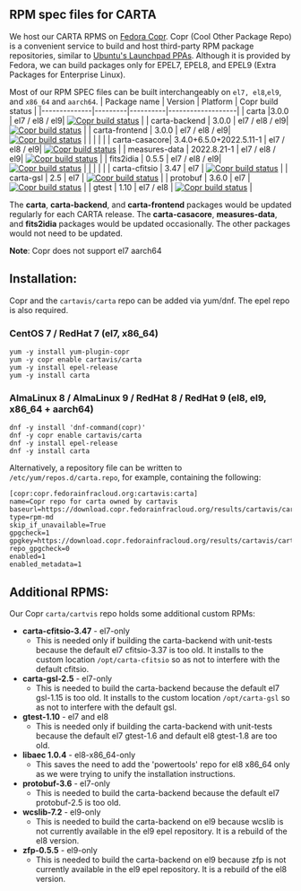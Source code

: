 ## RPM spec files for CARTA

We host our CARTA RPMS on [Fedora Copr](https://copr.fedorainfracloud.org/). Copr (Cool Other Package Repo) is a convenient service to build and host third-party RPM package repositories, similar to [Ubuntu's Launchpad PPAs](https://launchpad.net/ubuntu/+ppas). Although it is provided by Fedora, we can build packages only for EPEL7, EPEL8, and EPEL9 (Extra Packages for Enterprise Linux).

Most of our RPM SPEC files can be built interchangeably on `el7, el8`,`el9`, and `x86_64` and `aarch64`.
| Package name | Version | Platform | Copr build status |
|--------------|---------|----------|-------------------|
| carta |3.0.0 | el7 / el8 / el9| [![Copr build status](https://copr.fedorainfracloud.org/coprs/cartavis/carta/package/carta/status_image/last_build.png)](https://copr.fedorainfracloud.org/coprs/cartavis/carta/package/carta/) |
| carta-backend | 3.0.0 | el7 / el8 / el9| [![Copr build status](https://copr.fedorainfracloud.org/coprs/cartavis/carta/package/carta-backend/status_image/last_build.png)](https://copr.fedorainfracloud.org/coprs/cartavis/carta/package/carta-backend/) |
| carta-frontend | 3.0.0 | el7 / el8 / el9| [![Copr build status](https://copr.fedorainfracloud.org/coprs/cartavis/carta/package/carta-frontend/status_image/last_build.png)](https://copr.fedorainfracloud.org/coprs/cartavis/carta/package/carta-frontend/) |
| | | |
| carta-casacore| 3.4.0+6.5.0+2022.5.11-1 | el7 / el8 / el9| [![Copr build status](https://copr.fedorainfracloud.org/coprs/cartavis/carta/package/carta-casacore/status_image/last_build.png)](https://copr.fedorainfracloud.org/coprs/cartavis/carta/package/carta-casacore/) | 
| measures-data | 2022.8.21-1 | el7 / el8 / el9| [![Copr build status](https://copr.fedorainfracloud.org/coprs/cartavis/carta/package/measures-data/status_image/last_build.png)](https://copr.fedorainfracloud.org/coprs/cartavis/carta/package/measures-data/) |
| fits2idia | 0.5.5 | el7 / el8 / el9| [![Copr build status](https://copr.fedorainfracloud.org/coprs/cartavis/carta/package/fits2idia/status_image/last_build.png)](https://copr.fedorainfracloud.org/coprs/cartavis/carta/package/fits2idia/) |
| | | |
| carta-cfitsio | 3.47 | el7 | [![Copr build status](https://copr.fedorainfracloud.org/coprs/cartavis/carta/package/carta-cfitsio/status_image/last_build.png)](https://copr.fedorainfracloud.org/coprs/cartavis/carta/package/carta-cfitsio/) |
| carta-gsl | 2.5 | el7 | [![Copr build status](https://copr.fedorainfracloud.org/coprs/cartavis/carta/package/carta-gsl/status_image/last_build.png)](https://copr.fedorainfracloud.org/coprs/cartavis/carta/package/carta-gsl/) |
| protobuf | 3.6.0 | el7 | [![Copr build status](https://copr.fedorainfracloud.org/coprs/cartavis/carta/package/protobuf/status_image/last_build.png)](https://copr.fedorainfracloud.org/coprs/cartavis/carta/package/protobuf/) |
| gtest | 1.10 | el7 / el8 | [![Copr build status](https://copr.fedorainfracloud.org/coprs/cartavis/carta/package/gtest/status_image/last_build.png)](https://copr.fedorainfracloud.org/coprs/cartavis/carta/package/gtest/) |

The **carta**, **carta-backend**, and **carta-frontend** packages would be updated regularly for each CARTA release.
The **carta-casacore**, **measures-data**, and **fits2idia** packages would be updated occasionally.
The other packages would not need to be updated.

 **Note**: Copr does not support el7 aarch64

## Installation:

Copr and the `cartavis/carta` repo can be added via yum/dnf. The epel repo is also required.

### CentOS 7 / RedHat 7 (el7, x86_64)
```
yum -y install yum-plugin-copr
yum -y copr enable cartavis/carta
yum -y install epel-release
yum -y install carta
```
### AlmaLinux 8 / AlmaLinux 9 / RedHat 8 / RedHat 9 (el8, el9, x86_64 + aarch64)
```
dnf -y install 'dnf-command(copr)'
dnf -y copr enable cartavis/carta
dnf -y install epel-release
dnf -y install carta
```

Alternatively, a repository file can be written to `/etc/yum/repos.d/carta.repo`, for example, containing the following:
```
[copr:copr.fedorainfracloud.org:cartavis:carta]
name=Copr repo for carta owned by cartavis
baseurl=https://download.copr.fedorainfracloud.org/results/cartavis/carta/epel-$releasever-$basearch/
type=rpm-md
skip_if_unavailable=True
gpgcheck=1
gpgkey=https://download.copr.fedorainfracloud.org/results/cartavis/carta/pubkey.gpg
repo_gpgcheck=0
enabled=1
enabled_metadata=1
```

## Additional RPMS:

Our Copr `carta/cartvis` repo holds some additional custom RPMs:

-  **carta-cfitsio-3.47** - el7-only
	- This is needed only if building the carta-backend with unit-tests because the default el7 cfitsio-3.37 is too old. It installs to the custom location `/opt/carta-cfitsio` so as not to interfere with the default cfitsio.
- **carta-gsl-2.5** - el7-only
	- This is needed to build the carta-backend because the default el7 gsl-1.15 is too old. It installs to the custom location `/opt/carta-gsl` so as not to interfere with the default gsl.
- **gtest-1.10** - el7 and el8
	- This is needed only if building the carta-backend with unit-tests because the default el7 gtest-1.6 and default el8 gtest-1.8 are too old.
- **libaec 1.0.4** - el8-x86_64-only
	- This saves the need to add the 'powertools' repo for el8 x86_64 only as we were trying to unify the installation instructions.
- **protobuf-3.6** - el7-only
	- This is needed to build the carta-backend because the default el7 protobuf-2.5 is too old.
- **wcslib-7.2** - el9-only
	- This is needed to build the carta-backend on el9 because wcslib is not currently available in the el9 epel repository. It is a rebuild of the el8 version.
- **zfp-0.5.5** - el9-only
	- This is needed to build the carta-backend on el9 because zfp is not currently available in the el9 epel repository. It is a rebuild of the el8 version.
